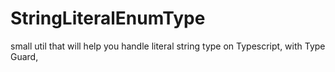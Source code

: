 # StringLiteralEnumType
small util that will help you handle literal string type on Typescript, with Type Guard,
